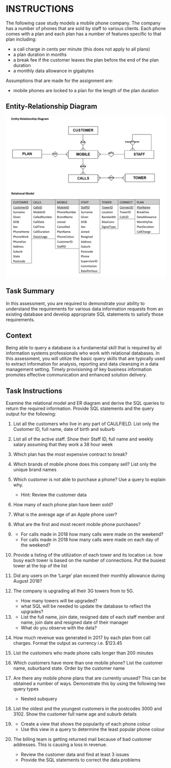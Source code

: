 # INSTRUCTIONS
The following case study models a mobile phone company. The company has a number of phones that are sold by staff to various clients. Each phone comes with a plan and each plan has a number of features specific to that plan including:
- a call charge in cents per minute (this does not apply to all plans)
- a plan duration in months
- a break fee if the customer leaves the plan before the end of the plan duration
- a monthly data allowance in gigabytes

Assumptions that are made for the assignment are:
- mobile phones are locked to a plan for the length of the plan duration

## Entity-Relationship Diagram
![](./entity-diagram.jpeg)

## Task Summary
In this assessment, you are required to demonstrate your ability to understand the requirements for various data information requests from an existing database and develop appropriate SQL statements to satisfy those requirements.

## Context
Being able to query a database is a fundamental skill that is required by all information systems professionals who work with relational databases. In this assessment, you will utilize the basic query skills that are typically used to extract information for analysis, reporting and data cleansing in a data management setting. Timely provisioning of key business information promotes effective communication and enhanced solution delivery.

## Task Instructions
Examine the relational model and ER diagram and derive the SQL queries to return the required information. Provide SQL statements and the query output for the following:

1. List all the customers who live in any part of CAULFIELD. List only the Customer ID, full name, date of birth and suburb

2. List all of the active staff. Show their Staff ID, full name and weekly salary assuming that they work a 38 hour week

3. Which plan has the most expensive contract to break?

4. Which brands of mobile phone does this company sell? List only the unique brand names

5. Which customer is not able to purchase a phone? Use a query to explain why. 
    - Hint: Review the customer data

6. How many of each phone plan have been sold?

7. What is the average age of an Apple phone user?

8. What are the first and most recent mobile phone purchases?

9. 
    - For calls made in 2018 how many calls were made on the weekend?
    - For calls made in 2018 how many calls were made on each day of the weekend?

10. Provide a listing of the utilization of each tower and its location i.e. how busy each tower is based on the number of connections. Put the busiest tower at the top of the list

11. Did any users on the ‘Large’ plan exceed their monthly allowance during August 2018?

12. The company is upgrading all their 3G towers from to 5G. 
    - How many towers will be upgraded?
    - what SQL will be needed to update the database to reflect the upgrades?

13. 
    - List the full name, join date, resigned date of each staff member and name, join date and resigned date of their manager
    - What do you observe with the data?

14. How much revenue was generated in 2017 by each plan from call charges. Format the output as currency i.e. $123.45

15. List the customers who made phone calls longer than 200 minutes

16. Which customers have more than one mobile phone? List the customer name, suburband state. Order by the customer name

17. Are there any mobile phone plans that are currently unused? This can be obtained a number of ways. Demonstrate this by using the following two query types 
    - Nested subquery

18. List the oldest and the youngest customers in the postcodes 3000 and 3102. Show the customer full name age and suburb details

19. 
    - Create a view that shows the popularity of each phone colour
    - Use this view in a query to determine the least popular phone colour

20. The billing team is getting returned mail because of bad customer addresses. This is causing a loss in revenue.
    - Review the customer data and find at least 3 issues
    - Provide the SQL statements to correct the data problems

